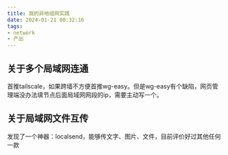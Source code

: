 ```yaml
---
title: 我的异地组网实践
date: 2024-01-21 00:32:16
tags:
- network
- 产出
---
```


## 关于多个局域网连通

首推tailscale，如果跨墙不方便首推wg-easy。但是wg-easy有个缺陷，网页管理端没办法填节点后面局域网网段的ip，需要主动写一个。

## 关于局域网文件互传
发现了一个神器：localsend，能够传文字、图片、文件，目前评价好过其他任何一款
